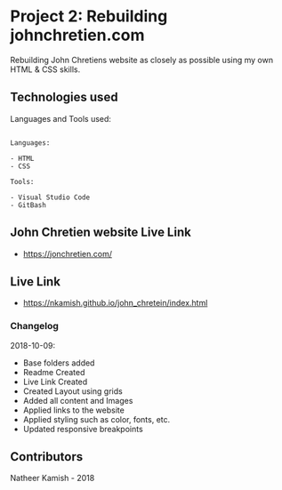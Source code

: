 # Project 2: Rebuilding johnchretien.com

Rebuilding John Chretiens website as closely as possible using my own HTML & CSS skills.

## Technologies used 

Languages and Tools used:

```

Languages:

- HTML
- CSS

```
```
Tools:

- Visual Studio Code
- GitBash

```
## John Chretien website Live Link
- https://jonchretien.com/

## Live Link 
- https://nkamish.github.io/john_chretein/index.html

### Changelog

2018-10-09:
- Base folders added
- Readme Created
- Live Link Created
- Created Layout using grids
- Added all content and Images
- Applied links to the website
- Applied styling such as color, fonts, etc.
- Updated responsive breakpoints

## Contributors

Natheer Kamish - 2018
